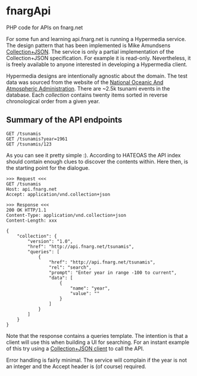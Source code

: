 fnargApi
========

PHP code for APIs on fnarg.net

For some fun and learning api.fnarg.net is running a Hypermedia service. The 
design pattern that has been implemented is Mike Amundsens [Collection+JSON](http://amundsen.com/media-types/collection/). 
The service is only a partial implementation of the Collection+JSON 
specification. For example it is read-only. Nevertheless, it is freely 
available to anyone interested in developing a Hypermedia client. 

Hypermedia designs are intentionally agnostic about the domain. The test data
was sourced from the website of the [National Oceanic And Atmospheric 
Administration](http://www.ngdc.noaa.gov/hazard/tsu_db.shtml). 
There are ~2.5k tsunami events in the database. Each *collection* contains 
twenty items sorted in reverse chronological order from a given year. 

Summary of the API endpoints
----------------------------

	GET /tsunamis
	GET /tsunamis?year=1961
	GET /tsunamis/123

As you can see it pretty simple :). According to HATEOAS the API index should
contain enough clues to discover the contents within. Here then, is the
starting point for the dialogue.

	>>> Request <<<
	GET /tsunamis
	Host: api.fnarg.net
	Accept: application/vnd.collection+json

	>>> Response <<<
	200 OK HTTP/1.1
	Content-Type: application/vnd.collection+json
	Content-Length: xxx

	{
	    "collection": {
	        "version": "1.0",
	        "href": "http://api.fnarg.net/tsunamis",
	        "queries": [
	            {
	                "href": "http://api.fnarg.net/tsunamis",
	                "rel": "search",
	                "prompt": "Enter year in range -100 to current",
	                "data": [
	                    {
	                        "name": "year",
	                        "value": ""
	                    }
	                ]
	            }
	        ]
	    }
	}
	
Note that the response contains a queries template. The intention is that a client will
use this when building a UI for searching. For an instant example of this try
using a [Collection+JSON client](http://api.fnarg.net/doc/) to call the API. 

Error handling is fairly minimal. The service will complain if the year is not
an integer and the Accept header is (of course) required.
